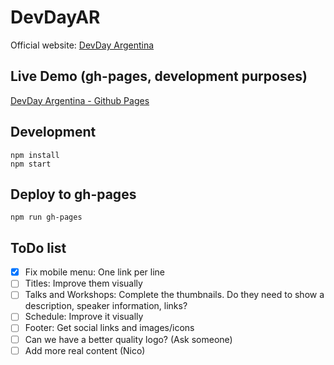 # DevDayAR

Official website: [DevDay Argentina](http://devdayar.com)

## Live Demo (gh-pages, development purposes)

[DevDay Argentina - Github Pages](http://nisnardi.github.io/devday/)

## Development

```
npm install
npm start
```

## Deploy to gh-pages

```
npm run gh-pages
```

## ToDo list

- [X] Fix mobile menu: One link per line
- [ ] Titles: Improve them visually
- [ ] Talks and Workshops: Complete the thumbnails. Do they need to show a description, speaker information, links?
- [ ] Schedule: Improve it visually
- [ ] Footer: Get social links and images/icons
- [ ] Can we have a better quality logo? (Ask someone)
- [ ] Add more real content (Nico)
